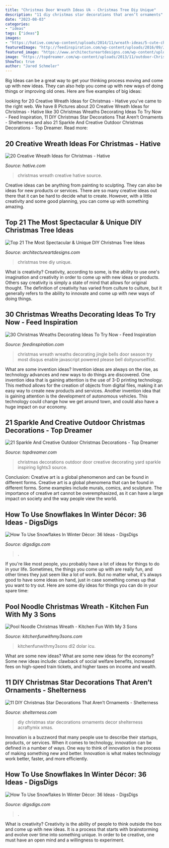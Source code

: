 ```yaml
---
title: "Christmas Door Wreath Ideas Uk - Christmas Tree Diy Unique"
description: "11 diy christmas star decorations that aren’t ornaments"
date: "2023-08-03"
categories:
- "ideas"
tags: ["ideas"]
images:
- "https://hative.com/wp-content/uploads/2014/11/wreath-ideas/5-cute-christmas-wreath.jpg"
featuredImage: "http://feedinspiration.com/wp-content/uploads/2016/09/Jingle-Bells-Christmas-Wreath.jpg"
featured_image: "https://www.architectureartdesigns.com/wp-content/uploads/2014/11/1105.jpg"
image: "https://topdreamer.com/wp-content/uploads/2013/11/outdoor-Christmas-lights3.jpg"
ShowToc: true
author: "Jared Schmeler"
---
```



Big Ideas can be a great way to get your thinking process moving and come up with new ideas. They can also help you come up with new ways of doing things or improving old ones. Here are five examples of big ideas: 

	

		
looking for 20 Creative Wreath Ideas for Christmas - Hative you've came to the right web. We have 8 Pictures about 20 Creative Wreath Ideas for Christmas - Hative like 30 Christmas Wreaths Decorating Ideas To Try Now - Feed Inspiration, 11 DIY Christmas Star Decorations That Aren’t Ornaments - Shelterness and also 21 Sparkle And Creative Outdoor Christmas Decorations - Top Dreamer. Read more:
		
    
## 20 Creative Wreath Ideas For Christmas - Hative

<img loading=lazy src="https://hative.com/wp-content/uploads/2014/11/wreath-ideas/5-cute-christmas-wreath.jpg" onerror="this.onerror=null;this.src='https://tse1.mm.bing.net/th?id=OIP.MYLXEkU28yxr4tGf9TX0gwHaMt&amp;pid=15.1';" alt="20 Creative Wreath Ideas for Christmas - Hative">

_Source: hative.com_

>christmas wreath creative hative source. 

	

Creative ideas can be anything from painting to sculpting. They can also be ideas for new products or services. There are so many creative ideas out there that it can be hard to decide what to create. However, with a little creativity and some good planning, you can come up with something amazing.

    
## Top 21 The Most Spectacular &amp; Unique DIY Christmas Tree Ideas

<img loading=lazy src="https://www.architectureartdesigns.com/wp-content/uploads/2014/11/1105.jpg" onerror="this.onerror=null;this.src='https://tse2.mm.bing.net/th?id=OIP.bdrbn_z6Uh6B4rcUA4Z37gHaLH&amp;pid=15.1';" alt="Top 21 The Most Spectacular &amp; Unique DIY Christmas Tree Ideas">

_Source: architectureartdesigns.com_

>christmas tree diy unique. 

	

What is creativity?
Creativity, according to some, is the ability to use one's imagination and creativity in order to come up with new ideas or products. Others say creativity is simply a state of mind that allows for original thought. The definition of creativity has varied from culture to culture, but it generally refers to the ability to innovate and come up with new ways of doing things.

    
## 30 Christmas Wreaths Decorating Ideas To Try Now - Feed Inspiration

<img loading=lazy src="http://feedinspiration.com/wp-content/uploads/2016/09/Jingle-Bells-Christmas-Wreath.jpg" onerror="this.onerror=null;this.src='https://tse2.mm.bing.net/th?id=OIP.px7V6ttCNxs9Chi0w9CkmAHaMI&amp;pid=15.1';" alt="30 Christmas Wreaths Decorating Ideas To Try Now - Feed Inspiration">

_Source: feedinspiration.com_

>christmas wreath wreaths decorating jingle bells door season try most disqus enable javascript powered please bell doityourselflist. 

	

What are some invention ideas?
Invention ideas are always on the rise, as technology advances and new ways to do things are discovered. One invention idea that is gaining attention is the use of 3-D printing technology. This method allows for the creation of objects from digital files, making it an easy way to create new products and services. Another invention idea that is gaining attention is the development of autonomous vehicles. This technology could change how we get around town, and could also have a huge impact on our economy.

    
## 21 Sparkle And Creative Outdoor Christmas Decorations - Top Dreamer

<img loading=lazy src="https://topdreamer.com/wp-content/uploads/2013/11/outdoor-Christmas-lights3.jpg" onerror="this.onerror=null;this.src='https://tse1.mm.bing.net/th?id=OIP.zL7uAPIDFXp0wUl7MjslRAHaJ4&amp;pid=15.1';" alt="21 Sparkle And Creative Outdoor Christmas Decorations - Top Dreamer">

_Source: topdreamer.com_

>christmas decorations outdoor door creative decorating yard sparkle inspiring lights3 source. 

	

Conclusion: Creative art is a global phenomenon and can be found in different forms.
Creative art is a global phenomena that can be found in different forms. Some examples include murals, comics, and sculpture. The importance of creative art cannot be overemphasized, as it can have a large impact on society and the way people view the world.

    
## How To Use Snowflakes In Winter Décor: 36 Ideas - DigsDigs

<img loading=lazy src="https://www.digsdigs.com/photos/how-to-use-snowflakes-in-winter-decor-ideas-5.jpg" onerror="this.onerror=null;this.src='https://tse4.mm.bing.net/th?id=OIP.uqKuvwLK1Jz4gj45v0_LpAAAAA&amp;pid=15.1';" alt="How To Use Snowflakes In Winter Décor: 36 Ideas - DigsDigs">

_Source: digsdigs.com_

>. 

	

If you're like most people, you probably have a lot of ideas for things to do in your life. Sometimes, the things you come up with are really fun, and other times they just seem like a lot of work. But no matter what, it's always good to have some ideas on hand, just in case something comes up that you want to try out. Here are some diy ideas for things you can do in your spare time: 

    
## Pool Noodle Christmas Wreath - Kitchen Fun With My 3 Sons

<img loading=lazy src="https://kitchenfunwithmy3sons.com/wp-content/uploads/2016/11/The-Grinch-Christmas-Tree-1-680x1209.jpg" onerror="this.onerror=null;this.src='https://tse2.mm.bing.net/th?id=OIP.9jCAq6jguhGtBpbcZtjl2wHaNK&amp;pid=15.1';" alt="Pool Noodle Christmas Wreath - Kitchen Fun With My 3 Sons">

_Source: kitchenfunwithmy3sons.com_

>kitchenfunwithmy3sons dl2 dolar icu. 

	

What are some new ideas?
What are some new ideas for the economy? 
Some new ideas include: clawback of social welfare benefits, increased fees on high-speed train tickets, and higher taxes on income and wealth.

    
## 11 DIY Christmas Star Decorations That Aren’t Ornaments - Shelterness

<img loading=lazy src="https://i.shelterness.com/2017/12/diy-christmas-star-decorations-that-arent-ornaments-1.jpg" onerror="this.onerror=null;this.src='https://tse1.mm.bing.net/th?id=OIP.rrHMiuksHls878FblHNBzgHaKa&amp;pid=15.1';" alt="11 DIY Christmas Star Decorations That Aren’t Ornaments - Shelterness">

_Source: shelterness.com_

>diy christmas star decorations ornaments decor shelterness acraftymix xmas. 

	

Innovation is a buzzword that many people use to describe their startups, products, or services. When it comes to technology, innovation can be defined in a number of ways. One way to think of innovation is the process of making something new and better. Innovation is what makes technology work better, faster, and more efficiently.

    
## How To Use Snowflakes In Winter Décor: 36 Ideas - DigsDigs

<img loading=lazy src="https://www.digsdigs.com/photos/how-to-use-snowflakes-in-winter-decor-ideas-18.jpg" onerror="this.onerror=null;this.src='https://tse3.mm.bing.net/th?id=OIP.weDqlCyxOSS6-WeQflvctwHaJ4&amp;pid=15.1';" alt="How To Use Snowflakes In Winter Décor: 36 Ideas - DigsDigs">

_Source: digsdigs.com_

>. 

	

What is creativity?
Creativity is the ability of people to think outside the box and come up with new ideas. It is a process that starts with brainstorming and evolve over time into something unique. In order to be creative, one must have an open mind and a willingness to experiment.

